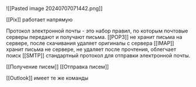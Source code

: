 ![[Pasted image 20240707071442.png]]

[[Pix]] работает напрямую

 Протокол электронной почты - это набор правил, по которым почтовые серверы передают и получают письма. 
[[POP3]] не хранит письма на сервере, после скачивания удаляет оригиналы с сервера
[[IMAP]] хранит письма не сервере, не удаляет после прочтения, облегчает поиск
[[SMTP]] стандартный протокол для отправки электронной почты.

[[Получение писем]]
[[Отправка писем]]

[[Outlook]] имеет те же команды

